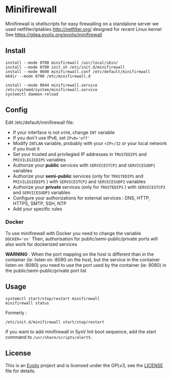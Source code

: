 Minifirewall
=========

Minifirewall is shellscripts for easy firewalling on a standalone server
we used netfilter/iptables http://netfilter.org/ designed for recent Linux kernel
See https://gitea.evolix.org/evolix/minifirewall

## Install

~~~
install --mode 0700 minifirewall /usr/local/sbin/
install --mode 0700 init.sh /etc/init.d/minifirewall
install --mode 0600 minifirewall.conf /etc/default/minifirewall
mkdir --mode 0700 /etc/minifirewall.d

install --mode 0644 minifirewall.service /etc/systemd/system/minifirewall.service
systemctl daemon-reload
~~~

## Config

Edit /etc/default/minifirewall file:

* If your interface is not `eth0`, change `INT` variable
* If you don't use IPv6, set `IPv6='off'`
* Modify `INTLAN` variable, probably with your `<IP>/32` or your local network if you trust it
* Set your trusted and privilegied IP addresses in `TRUSTEDIPS` and `PRIVILEGIEDIPS` variables
* Authorize your **public** services with `SERVICESTCP1` and `SERVICESUDP1` variables
* Authorize your **semi-public** services (only for `TRUSTEDIPS` and `PRIVILEGIEDIPS` ) with `SERVICESTCP2` and `SERVICESUDP2` variables
* Authorize your **private** services (only for `TRUSTEDIPS` ) with `SERVICESTCP3` and `SERVICESUDP3` variables
* Configure your authorizations for external services : DNS, HTTP, HTTPS, SMTP, SSH, NTP
* Add your specific rules

### Docker

To use minifirewall with Docker you need to change the variable `DOCKER='on'`
Then, authorisation for public/semi-public/private ports will also work for dockerized services

**WARNING** : When the port mapping on the host is different than in the container (ie: listen on :8090 on the host, but the service in the container listen on :8080)
you need to use the port used by the container (ie: 8080) in the public/semi-public/private port list

## Usage

~~~
systemctl start/stop/restart minifirewall
minifirewall status
~~~

Formerly :
~~~
/etc/init.d/minifirewall start/stop/restart
~~~

If you want to add minifirewall in SysV Init boot sequence, add the start command to `/usr/share/scripts/alert5`.

## License

This is an [Evolix](https://evolix.com) project and is licensed
under the GPLv3, see the [LICENSE](LICENSE) file for details.

